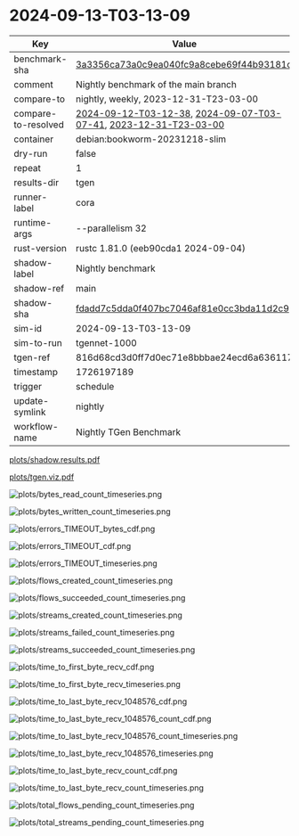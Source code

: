 # 2024-09-13-T03-13-09

| Key | Value |
|-----|-------|
| benchmark-sha | [3a3356ca73a0c9ea040fc9a8cebe69f44b93181c](https://github.com/shadow/benchmark/commit/3a3356ca73a0c9ea040fc9a8cebe69f44b93181c) |
| comment | Nightly benchmark of the main branch |
| compare-to | nightly, weekly, 2023-12-31-T23-03-00 |
| compare-to-resolved | [2024-09-12-T03-12-38](/tgen/2024-09-12-T03-12-38/README.md), [2024-09-07-T03-07-41](/tgen/2024-09-07-T03-07-41/README.md), [2023-12-31-T23-03-00](/tgen/2023-12-31-T23-03-00/README.md) |
| container | debian:bookworm-20231218-slim |
| dry-run | false |
| repeat | 1 |
| results-dir | tgen |
| runner-label | cora |
| runtime-args | --parallelism 32 |
| rust-version | rustc 1.81.0 (eeb90cda1 2024-09-04) |
| shadow-label | Nightly benchmark |
| shadow-ref | main |
| shadow-sha | [fdadd7c5dda0f407bc7046af81e0cc3bda11d2c9](https://github.com/shadow/shadow/commit/fdadd7c5dda0f407bc7046af81e0cc3bda11d2c9) |
| sim-id | 2024-09-13-T03-13-09 |
| sim-to-run | tgennet-1000 |
| tgen-ref | 816d68cd3d0ff7d0ec71e8bbbae24ecd6a636117 |
| timestamp | 1726197189 |
| trigger | schedule |
| update-symlink | nightly |
| workflow-name | Nightly TGen Benchmark |

[plots/shadow.results.pdf](plots/shadow.results.pdf)

[plots/tgen.viz.pdf](plots/tgen.viz.pdf)

![plots/bytes_read_count_timeseries.png](plots/bytes_read_count_timeseries.png)

![plots/bytes_written_count_timeseries.png](plots/bytes_written_count_timeseries.png)

![plots/errors_TIMEOUT_bytes_cdf.png](plots/errors_TIMEOUT_bytes_cdf.png)

![plots/errors_TIMEOUT_cdf.png](plots/errors_TIMEOUT_cdf.png)

![plots/errors_TIMEOUT_timeseries.png](plots/errors_TIMEOUT_timeseries.png)

![plots/flows_created_count_timeseries.png](plots/flows_created_count_timeseries.png)

![plots/flows_succeeded_count_timeseries.png](plots/flows_succeeded_count_timeseries.png)

![plots/streams_created_count_timeseries.png](plots/streams_created_count_timeseries.png)

![plots/streams_failed_count_timeseries.png](plots/streams_failed_count_timeseries.png)

![plots/streams_succeeded_count_timeseries.png](plots/streams_succeeded_count_timeseries.png)

![plots/time_to_first_byte_recv_cdf.png](plots/time_to_first_byte_recv_cdf.png)

![plots/time_to_first_byte_recv_timeseries.png](plots/time_to_first_byte_recv_timeseries.png)

![plots/time_to_last_byte_recv_1048576_cdf.png](plots/time_to_last_byte_recv_1048576_cdf.png)

![plots/time_to_last_byte_recv_1048576_count_cdf.png](plots/time_to_last_byte_recv_1048576_count_cdf.png)

![plots/time_to_last_byte_recv_1048576_count_timeseries.png](plots/time_to_last_byte_recv_1048576_count_timeseries.png)

![plots/time_to_last_byte_recv_1048576_timeseries.png](plots/time_to_last_byte_recv_1048576_timeseries.png)

![plots/time_to_last_byte_recv_count_cdf.png](plots/time_to_last_byte_recv_count_cdf.png)

![plots/time_to_last_byte_recv_count_timeseries.png](plots/time_to_last_byte_recv_count_timeseries.png)

![plots/total_flows_pending_count_timeseries.png](plots/total_flows_pending_count_timeseries.png)

![plots/total_streams_pending_count_timeseries.png](plots/total_streams_pending_count_timeseries.png)
